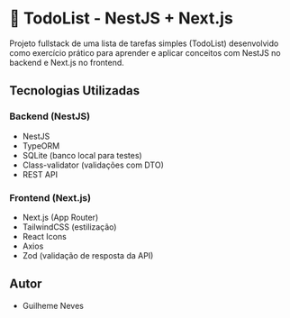 # 📝 TodoList - NestJS + Next.js

Projeto fullstack de uma lista de tarefas simples (TodoList) desenvolvido como exercício prático para aprender e aplicar conceitos com NestJS no backend e Next.js no frontend.

## Tecnologias Utilizadas

### Backend (NestJS)
- NestJS
- TypeORM
- SQLite (banco local para testes)
- Class-validator (validações com DTO)
- REST API

### Frontend (Next.js)
- Next.js (App Router)
- TailwindCSS (estilização)
- React Icons
- Axios
- Zod (validação de resposta da API)

## Autor

 - Guilheme Neves

